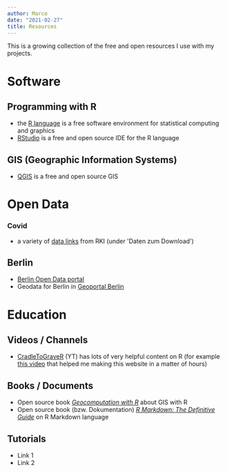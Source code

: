 ```yaml
---
author: Marco
date: "2021-02-27"
title: Resources
---
```


This is a growing collection of the free and open resources I use with my projects.

# Software

## Programming with R

- the [R language](https://www.r-project.org/) is a free software environment for statistical computing and graphics
- [RStudio](https://rstudio.com/) is a free and open source IDE for the R language

## GIS (Geographic Information Systems)

  - [QGIS](https://qgis.org/) is a free and open source GIS

# Open Data

### Covid

- a variety of [data links](https://www.rki.de/DE/Content/InfAZ/N/Neuartiges_Coronavirus/nCoV.html) from RKI (under 'Daten zum Download')

## Berlin

- [Berlin Open Data portal](https://daten.berlin.de/)
- Geodata for Berlin in [Geoportal Berlin](https://stadtentwicklung.berlin.de/geoinformation/fis-broker/index.shtml)

# Education

## Videos / Channels

- [CradleToGraveR](https://www.youtube.com/c/CradleToGraveR/featured) (YT) has lots of very helpful content on R (for example [this video](https://www.youtube.com/watch?v=9Jqvaoeh1W4) that helped me making this website in a matter of hours)

## Books / Documents

  - Open source book [*Geocomputation with R*](https://geocompr.robinlovelace.net/) about GIS with R
  - Open source book (bzw. Dokumentation) [*R Markdown: The Definitive Guide*](https://bookdown.org/yihui/rmarkdown/) on R Markdown language

## Tutorials

- Link 1
- Link 2
